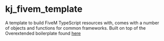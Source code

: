 # kj_fivem_template

A template to build FiveM TypeScript resources with, comes with a number of objects and functions for common frameworks. Built on top of the Overextended boilerplate found [here](https://github.com/overextended/fivem-typescript-boilerplate)
